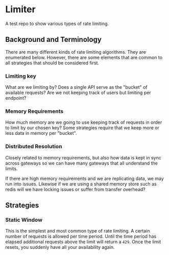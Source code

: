 # Limiter
A test repo to show various types of rate limiting.

## Background and Terminology
There are many different kinds of rate limiting algorithms.  They are enumerated below.  However, there are some elements that are common to all strategies that should be considered first.

### Limiting key
What are we limiting by?  Does a single API serve as the "bucket" of available requests?  Are we not keeping track of users but limiting per endpoint?

### Memory Requirements
How much memory are we going to use keeping track of requests in order to limit by our chosen key?  Some strategies require that we keep more or less data in memory per "bucket".

### Distributed Resolution
Closely related to memory requirements, but also how data is kept in sync across gateways so we can have many gateways that all understand the limits.

If there are high memory requirements and we are replicating data, we may run into issues.  Likewise if we are using a shared memory store such as redis will we have locking issues or suffer from transfer overhead?

## Strategies
### Static Window
This is the simplest and most common type of rate limiting. A certain number of requests is allowed per time period.  Until the time period has elapsed additional requests above the limit will return a `429`.  Once the limit resets, you suddenly have all your availability again.

